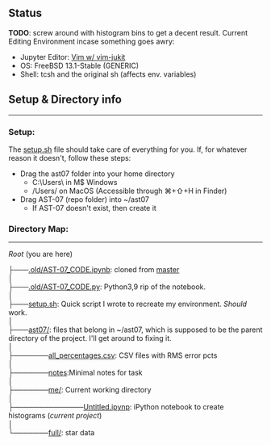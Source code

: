 ## Status
**TODO**: screw around with histogram bins to get a decent result.
Current Editing Environment incase something goes awry:

* Jupyter Editor: [Vim w/ vim-jukit](https://github.com/luk400/vim-jukit)
* OS: FreeBSD 13.1-Stable (GENERIC)
* Shell: tcsh and the original sh (affects env. variables)


## Setup & Directory info
---
### Setup:
The [setup.sh](https://github.com/24jzhao/AST-07/blob/ethan/setup.sh) file should take care of everything for you.  If, for whatever reason it doesn't, follow these steps:

* Drag the ast07 folder into your home directory 
	* C:\Users\ in M$ Windows
	* /Users/ on MacOS (Accessible through ⌘+⇧+H in Finder)
* Drag AST-07 (repo folder) into ~/ast07
	* If AST-07 doesn't exist, then create it 

### Directory Map:
---
_Root_ (you are here)

├───[.old/AST-07_CODE.ipynb](https://github.com/24jzhao/AST-07/blob/ethan/.old/AST-07_CODE.ipynb): cloned from [master](https://github.com/24jzhao/AST-07/tree/main)  
│  
├───[.old/AST-07_CODE.py](https://github.com/24jzhao/AST-07/blob/ethan/.old/AST-07_CODE.py): Python3,9 rip of the notebook.  
│  
├───[setup.sh](https://github.com/24jzhao/AST-07/blob/ethan/setup.sh): Quick script I wrote to recreate my environment.  _Should_ work.  
│  
├───[ast07/](https://github.com/24jzhao/AST-07/tree/ethan/ast07): files that belong in ~/ast07, which is supposed to be the parent directory of the project. I'll get around to fixing it.  
│  
├───────[all_percentages.csv](https://github.com/24jzhao/AST-07/blob/ethan/ast07/all_percentages.csv): CSV files with RMS error pcts  
│  
├───────[notes](https://github.com/24jzhao/AST-07/blob/ethan/ast07/notes):Minimal notes for task  
│  
├───────[me/](https://github.com/24jzhao/AST-07/tree/ethan/ast07/me): Current working directory  
│  
├──────────────[Untitled.ipynp](https://github.com/24jzhao/AST-07/blob/ethan/ast07/me/Untitled.ipynp): iPython notebook to create histograms (*current project*)  
│  
└───────[full/](https://github.com/24jzhao/AST-07/tree/ethan/ast07/full): star data
<!-- can something be worse than /pol/?  /b/ is! -->
